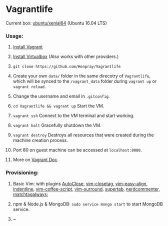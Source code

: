 # Vagrantlife


Current box: [ubuntu/xenial64](https://app.vagrantup.com/ubuntu/boxes/xenial64) (Ubuntu 16.04 LTS)

### Usage:

1. [Install Vagrant](https://www.vagrantup.com/downloads.html)

1. [Install Virtualbox](https://www.virtualbox.org/wiki/Downloads) (Also works with other providers.)

1. `git clone https://github.com/Honpray/Vagrantlife`

1. Create your own `data/` folder in the same direcotry of `Vagrantlife`, which will be synced to the `/vagrant_data` folder during `vagrant up` or `vagrant reload`.

1. Change the username and email in `.gitconfig`.

1. `cd Vagrantlife && vagrant up` Start the VM.

1. `vagrant ssh` Connect to the VM terminal and start working.

1. `vagrant halt` Gracefully shutdown the VM.

1. `vagrant destroy` Destroys all resources that were created during the machine creation process.

1. Port 80 on guest machine can be accessed at `localhost:8080`.

1. More on [Vagrant Doc](https://www.vagrantup.com/docs/index.html).

### Provisioning:

1. Basic Vim:
  with plugins
 [AutoClose](https://github.com/townk/vim-autoclose), [vim-closetag](https://github.com/alvan/vim-closetag), [vim-easy-align](https://github.com/junegunn/vim-easy-align), [indentline](https://github.com/yggdroot/indentline), [vim-coffee-script](https://github.com/kchmck/vim-coffee-script), [vim-surround](https://github.com/anyakichi/vim-surround
), [supertab](https://github.com/ervandew/supertab), [nerdcommenter](https://github.com/ddollar/nerdcommenter
), [matchtagalways](https://github.com/valloric/matchtagalways
);

1. npm & Node.js & MongoDB:
`sudo service mongo start` to start MongoDB service.

1. ~
